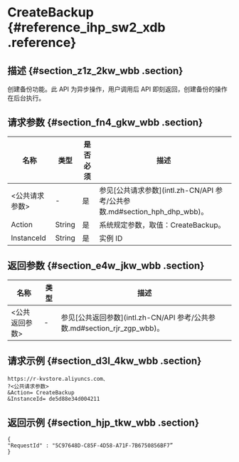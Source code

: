 # CreateBackup {#reference_ihp_sw2_xdb .reference}

## 描述 {#section_z1z_2kw_wbb .section}

创建备份功能。此 API 为异步操作，用户调用后 API 即刻返回，创建备份的操作在后台执行。

## 请求参数 {#section_fn4_gkw_wbb .section}

|名称|类型|是否必须|描述|
|--|--|----|--|
|<公共请求参数\>|-|是|参见[公共请求参数](intl.zh-CN/API 参考/公共参数.md#section_hph_dhp_wbb)。|
|Action|String|是|系统规定参数，取值：CreateBackup。|
|InstanceId|String|是|实例 ID|

## 返回参数 {#section_e4w_jkw_wbb .section}

|名称|类型|描述|
|--|--|--|
|<公共返回参数\>|-|参见[公共返回参数](intl.zh-CN/API 参考/公共参数.md#section_rjr_zgp_wbb)。|

## 请求示例 {#section_d3l_4kw_wbb .section}

```
https://r-kvstore.aliyuncs.com、
?<公共请求参数>
&Action= CreateBackup
&InstanceId= de5d88e34d004211
```

## 返回示例 {#section_hjp_tkw_wbb .section}

```
{
"RequestId" : "5C97648D-C85F-4D58-A71F-7B6750856BF7”
}
```

